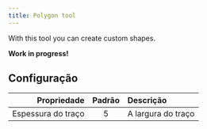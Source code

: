 ```yaml
---
title: Polygon tool
---
```


With this tool you can create custom shapes.

**Work in progress!**

## Configuração

|        Propriedade | Padrão | Descrição          |
| -----------------: | :----: | :----------------- |
| Espessura do traço |    5   | A largura do traço |
